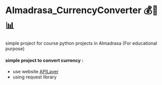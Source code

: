 # Almadrasa_CurrencyConverter 💰💸📊
simple project for course python projects in Almadrasa (For educational purpose)

#### simple project to convert currency  :
- use website [APILayer](https://apilayer.com/marketplace/exchangerates_data-api)
- using request library
